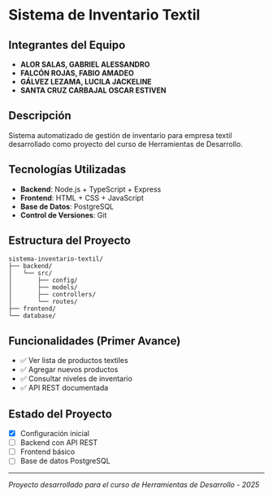 # Sistema de Inventario Textil

## Integrantes del Equipo
- **ALOR SALAS, GABRIEL ALESSANDRO**
- **FALCÓN ROJAS, FABIO AMADEO**  
- **GÁLVEZ LEZAMA, LUCILA JACKELINE**
- **SANTA CRUZ CARBAJAL OSCAR ESTIVEN**

## Descripción
Sistema automatizado de gestión de inventario para empresa textil desarrollado como proyecto del curso de Herramientas de Desarrollo.

## Tecnologías Utilizadas
- **Backend**: Node.js + TypeScript + Express
- **Frontend**: HTML + CSS + JavaScript
- **Base de Datos**: PostgreSQL
- **Control de Versiones**: Git

## Estructura del Proyecto
```
sistema-inventario-textil/
├── backend/
│   └── src/
│       ├── config/
│       ├── models/
│       ├── controllers/
│       └── routes/
├── frontend/
└── database/
```

## Funcionalidades (Primer Avance)
- ✅ Ver lista de productos textiles
- ✅ Agregar nuevos productos
- ✅ Consultar niveles de inventario
- ✅ API REST documentada

## Estado del Proyecto
- [x] Configuración inicial
- [ ] Backend con API REST
- [ ] Frontend básico
- [ ] Base de datos PostgreSQL

---
*Proyecto desarrollado para el curso de Herramientas de Desarrollo - 2025*